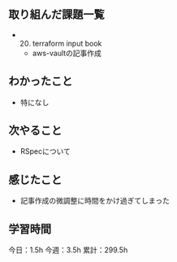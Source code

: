 ## 取り組んだ課題一覧

- 20. terraform input book
  - aws-vaultの記事作成

## わかったこと

- 特になし

## 次やること

- RSpecについて

## 感じたこと

- 記事作成の微調整に時間をかけ過ぎてしまった

## 学習時間

今日：1.5h
今週：3.5h
累計：299.5h

